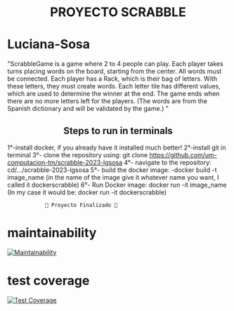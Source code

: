 <h1 align="center"> PROYECTO SCRABBLE </h1>

# Luciana-Sosa

"ScrabbleGame is a game where 2 to 4 people can play. Each player takes turns placing words on the board, starting from the center. All words must be connected. Each player has a Rack, which is their bag of letters. With these letters, they must create words. Each letter tile has different values, which are used to determine the winner at the end. The game ends when there are no more letters left for the players. (The words are from the Spanish dictionary and will be validated by the game.) "

<h2 align="center"> Steps to run in terminals </h2>


1°-install docker, if you already have it installed much better!
2°-install git in terminal
3°- clone the repository using: git clone https://github.com/um-computacion-tm/scrabble-2023-lgsosa
4°- navigate to the repository: cd/.../scrabble-2023-lgsosa
5°- build the docker image: -docker build -t image_name (in the name of the image give it whatever name you want, I called it dockerscrabble)
6°- Run Docker image: docker run -it image_name (In my case it would be: docker run -it dockerscrabble)


                🏁 Proyecto Finalizado 🏁

# maintainability
[![Maintainability](https://api.codeclimate.com/v1/badges/501cec3723d1db83d4e8/maintainability)](https://codeclimate.com/github/um-computacion-tm/scrabble-2023-lgsosa/maintainability)

# test coverage
[![Test Coverage](https://api.codeclimate.com/v1/badges/42bb4f6e2a7cece8f898/test_coverage)](https://codeclimate.com/github/um-computacion-tm/scrabble-2023-lgsosa/test_coverage)
